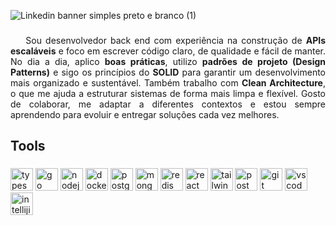 ![Linkedin banner simples preto e branco (1)](https://github.com/user-attachments/assets/1171e13f-bb8c-4f23-b689-f9d6e3048930)

###

<p align="justify">
&nbsp;&nbsp;&nbsp; Sou desenvolvedor back end com experiência na construção de <strong>APIs escaláveis</strong> e foco em escrever código claro, de qualidade e fácil de manter. No dia a dia, aplico <strong>boas práticas</strong>, utilizo <strong>padrões de projeto (Design Patterns)</strong> e sigo os princípios do <strong>SOLID</strong> para garantir um desenvolvimento mais organizado e sustentável. Também trabalho com <strong>Clean Architecture</strong>, o que me ajuda a estruturar sistemas de forma mais limpa e flexível. Gosto de colaborar, me adaptar a diferentes contextos e estou sempre aprendendo para evoluir e entregar soluções cada vez melhores.
</p>


###

<h2 align="left">Tools</h2>

###

<div align="left">
  <img src="https://skillicons.dev/icons?i=ts" height="36" alt="typescript logo"  />
  <img src="https://skillicons.dev/icons?i=go" height="36" alt="go logo"  />
  <img src="https://skillicons.dev/icons?i=nodejs" height="36" alt="nodejs logo"  />
  <img src="https://skillicons.dev/icons?i=docker" height="36" alt="docker logo"  />
  <img src="https://skillicons.dev/icons?i=postgres" height="36" alt="postgresql logo"  />
  <img src="https://skillicons.dev/icons?i=mongodb" height="36" alt="mongodb logo"  />
  <img src="https://skillicons.dev/icons?i=redis" height="36" alt="redis logo"  />
  <img src="https://skillicons.dev/icons?i=react" height="36" alt="react logo"  />
  <img src="https://skillicons.dev/icons?i=tailwind" height="36" alt="tailwindcss logo"  />
  <img src="https://skillicons.dev/icons?i=postman" height="36" alt="postman logo"  />
  <img src="https://skillicons.dev/icons?i=git" height="36" alt="git logo"  />
  <img src="https://skillicons.dev/icons?i=vscode" height="36" alt="vscode logo"  />
  <img src="https://skillicons.dev/icons?i=idea" height="36" alt="intellijidea logo"  />
</div>
